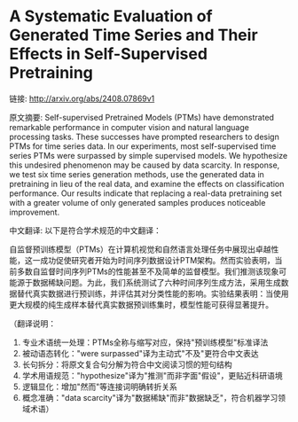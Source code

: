 # A Systematic Evaluation of Generated Time Series and Their Effects in Self-Supervised Pretraining

链接: http://arxiv.org/abs/2408.07869v1

原文摘要:
Self-supervised Pretrained Models (PTMs) have demonstrated remarkable
performance in computer vision and natural language processing tasks. These
successes have prompted researchers to design PTMs for time series data. In our
experiments, most self-supervised time series PTMs were surpassed by simple
supervised models. We hypothesize this undesired phenomenon may be caused by
data scarcity. In response, we test six time series generation methods, use the
generated data in pretraining in lieu of the real data, and examine the effects
on classification performance. Our results indicate that replacing a real-data
pretraining set with a greater volume of only generated samples produces
noticeable improvement.

中文翻译:
以下是符合学术规范的中文翻译：

自监督预训练模型（PTMs）在计算机视觉和自然语言处理任务中展现出卓越性能，这一成功促使研究者开始为时间序列数据设计PTM架构。然而实验表明，当前多数自监督时间序列PTMs的性能甚至不及简单的监督模型。我们推测该现象可能源于数据稀缺问题。为此，我们系统测试了六种时间序列生成方法，采用生成数据替代真实数据进行预训练，并评估其对分类性能的影响。实验结果表明：当使用更大规模的纯生成样本替代真实数据预训练集时，模型性能可获得显著提升。

（翻译说明：
1. 专业术语统一处理：PTMs全称与缩写对应，保持"预训练模型"标准译法
2. 被动语态转化："were surpassed"译为主动式"不及"更符合中文表达
3. 长句拆分：将原文复合句分解为符合中文阅读习惯的短句结构
4. 学术用语规范："hypothesize"译为"推测"而非字面"假设"，更贴近科研语境
5. 逻辑显化：增加"然而"等连接词明确转折关系
6. 概念准确："data scarcity"译为"数据稀缺"而非"数据缺乏"，符合机器学习领域术语）
